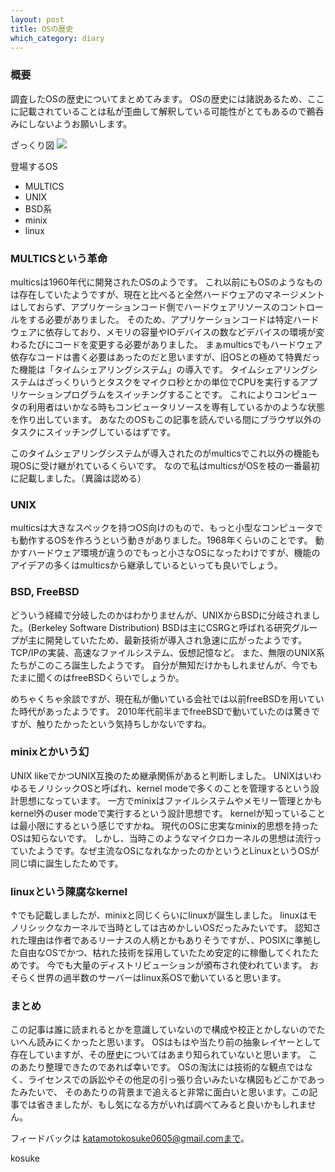 ```yaml
---
layout: post
title: OSの歴史
which_category: diary
---
```


### 概要
調査したOSの歴史についてまとめてみます。
OSの歴史には諸説あるため、ここに記載されていることは私が歪曲して解釈している可能性がとてもあるので鵜呑みにしないようお願いします。

ざっくり図
<img src="https://i.imgur.com/VxXsdf6.jpg"/>

登場するOS
- MULTICS
- UNIX
- BSD系
- minix
- linux


### MULTICSという革命
multicsは1960年代に開発されたOSのようです。
これ以前にもOSのようなものは存在していたようですが、現在と比べると全然ハードウェアのマネージメントはしておらず、アプリケーションコード側でハードウェアリソースのコントロールをする必要がありました。
そのため、アプリケーションコードは特定ハードウェアに依存しており、メモリの容量やIOデバイスの数などデバイスの環境が変わるたびにコードを変更する必要がありました。
まぁmulticsでもハードウェア依存なコードは書く必要はあったのだと思いますが、旧OSとの極めて特異だった機能は「タイムシェアリングシステム」の導入です。
タイムシェアリングシステムはざっくりいうとタスクをマイクロ秒とかの単位でCPUを実行するアプリケーションプログラムをスイッチングすることです。
これによりコンピュータの利用者はいかなる時もコンピュータリソースを専有しているかのような状態を作り出しています。
あなたのOSもこの記事を読んでいる間にブラウザ以外のタスクにスイッチングしているはずです。

このタイムシェアリングシステムが導入されたのがmulticsでこれ以外の機能も現OSに受け継がれているくらいです。
なので私はmulticsがOSを枝の一番最初に記載しました。（異論は認める）

### UNIX
multicsは大きなスペックを持つOS向けのもので、もっと小型なコンピュータでも動作するOSを作ろうという動きがありました。1968年くらいのことです。
動かすハードウェア環境が違うのでもっと小さなOSになったわけですが、機能のアイデアの多くはmulticsから継承しているといっても良いでしょう。

### BSD, FreeBSD
どういう経緯で分岐したのかはわかりませんが、UNIXからBSDに分岐されました。(Berkeley Software Distribution)
BSDは主にCSRGと呼ばれる研究グループが主に開発していたため、最新技術が導入され急速に広がったようです。
TCP/IPの実装、高速なファイルシステム、仮想記憶など。
また、無限のUNIX系たちがこのころ誕生したようです。 自分が無知だけかもしれませんが、今でもたまに聞くのはfreeBSDくらいでしょうか。

めちゃくちゃ余談ですが、現在私が働いている会社では以前freeBSDを用いていた時代があったようです。
2010年代前半までfreeBSDで動いていたのは驚きですが、触りたかったという気持ちしかないですね。

### minixとかいう幻
UNIX likeでかつUNIX互換のため継承関係があると判断しました。
UNIXはいわゆるモノリシックOSと呼ばれ、kernel modeで多くのことを管理するという設計思想になっています。
一方でminixはファイルシステムやメモリー管理とかもkernel外のuser modeで実行するという設計思想です。
kernelが知っていることは最小限にするという感じですかね。
現代のOSに忠実なminix的思想を持ったOSは知らないです。
しかし、当時このようなマイクロカーネルの思想は流行っていたようです。なぜ主流なOSになれなかったのかというとLinuxというOSが同じ頃に誕生したためです。

### linuxという陳腐なkernel
↑でも記載しましたが、minixと同じくらいにlinuxが誕生しました。
linuxはモノリシックなカーネルで当時としては古めかしいOSだったみたいです。
認知された理由は作者であるリーナスの人柄とかもありそうですが、、POSIXに準拠した自由なOSでかつ、枯れた技術を採用していたため安定的に稼働してくれたためです。
今でも大量のディストリビューションが頒布され使われています。
おそらく世界の過半数のサーバーはlinux系OSで動いていると思います。

### まとめ
この記事は誰に読まれるとかを意識していないので構成や校正とかしないのでたいへん読みにくかったと思います。
OSはもはや当たり前の抽象レイヤーとして存在していますが、その歴史についてはあまり知られていないと思います。
このあたり整理できたのであれば幸いです。
OSの淘汰には技術的な観点ではなく、ライセンスでの訴訟やその他足の引っ張り合いみたいな構図もどこかであったみたいで、
そのあたりの背景まで追えると非常に面白いと思います。この記事では省きましたが、もし気になる方がいれば調べてみると良いかもしれません。

フィードバックは katamotokosuke0605@gmail.comまで。

kosuke
